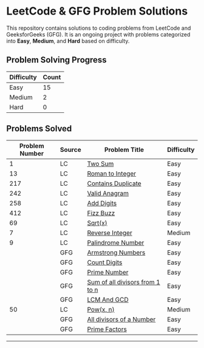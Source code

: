 # LeetCode & GFG Problem Solutions

This repository contains solutions to coding problems from LeetCode and GeeksforGeeks (GFG). It is an ongoing project with problems categorized into **Easy**, **Medium**, and **Hard** based on difficulty.

## Problem Solving Progress

| Difficulty | Count |
|------------|-------|
| Easy       | 15    |
| Medium     | 2     |
| Hard       | 0     |

## Problems Solved

| Problem Number | Source | Problem Title | Difficulty |
|----------------|----------------|---------------|------------|
| 1              | LC | [Two Sum](https://leetcode.com/problems/two-sum) | Easy       |
| 13              | LC | [Roman to Integer](https://leetcode.com/problems/roman-to-integer/) | Easy     |
| 217            | LC | [Contains Duplicate](https://leetcode.com/problems/contains-duplicate/)           | Easy        |
| 242 | LC | [Valid Anagram](https://leetcode.com/problems/valid-anagram/) | Easy |
| 258 | LC | [Add Digits](https://leetcode.com/problems/add-digits/) | Easy |
| 412 | LC | [Fizz Buzz](https://leetcode.com/problems/fizz-buzz/) | Easy |
| 69 | LC | [Sqrt(x)](https://leetcode.com/problems/sqrtx/) | Easy |
| 7 | LC | [Reverse Integer](https://leetcode.com/problems/reverse-integer/) | Medium |
| 9 | LC | [Palindrome Number](https://leetcode.com/problems/palindrome-number/) | Easy |
| | GFG | [Armstrong Numbers](https://www.geeksforgeeks.org/problems/armstrong-numbers2727/1) | Easy |
| | GFG | [Count Digits](https://www.geeksforgeeks.org/problems/count-digits5716/0) | Easy |
| | GFG | [Prime Number](https://www.geeksforgeeks.org/problems/prime-number2314/1) | Easy |
| | GFG | [Sum of all divisors from 1 to n](https://www.geeksforgeeks.org/problems/sum-of-all-divisors-from-1-to-n4738/1) | Easy | 
| | GFG | [LCM And GCD](https://www.geeksforgeeks.org/problems/lcm-and-gcd4516/1) | Easy |
| 50 | LC | [Pow(x, n)](https://leetcode.com/problems/powx-n/) | Medium |
| | GFG | [All divisors of a Number](https://www.geeksforgeeks.org/problems/all-divisors-of-a-number/1?utm_source=youtube&amp%3Butm_medium=collab_striver_ytdescription&amp%3Butm_campaign=all-divisors-of-a-number) | Easy |
| | GFG | [Prime Factors](https://www.geeksforgeeks.org/problems/prime-factors5052/1?utm_source=youtube&utm_medium=collab_striver_ytdescription&utm_campaign=Prime-Factors) | Easy |


---

